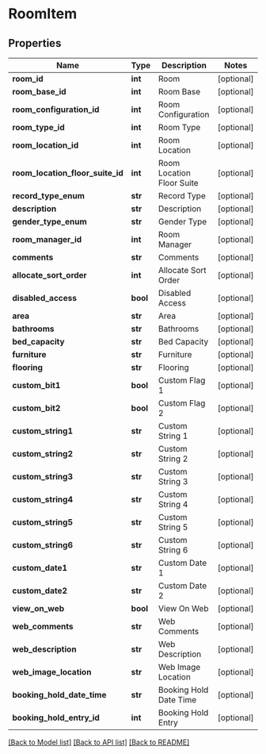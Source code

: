 # RoomItem

## Properties
Name | Type | Description | Notes
------------ | ------------- | ------------- | -------------
**room_id** | **int** | Room | [optional] 
**room_base_id** | **int** | Room Base | [optional] 
**room_configuration_id** | **int** | Room Configuration | [optional] 
**room_type_id** | **int** | Room Type | [optional] 
**room_location_id** | **int** | Room Location | [optional] 
**room_location_floor_suite_id** | **int** | Room Location Floor Suite | [optional] 
**record_type_enum** | **str** | Record Type | [optional] 
**description** | **str** | Description | [optional] 
**gender_type_enum** | **str** | Gender Type | [optional] 
**room_manager_id** | **int** | Room Manager | [optional] 
**comments** | **str** | Comments | [optional] 
**allocate_sort_order** | **int** | Allocate Sort Order | [optional] 
**disabled_access** | **bool** | Disabled Access | [optional] 
**area** | **str** | Area | [optional] 
**bathrooms** | **str** | Bathrooms | [optional] 
**bed_capacity** | **str** | Bed Capacity | [optional] 
**furniture** | **str** | Furniture | [optional] 
**flooring** | **str** | Flooring | [optional] 
**custom_bit1** | **bool** | Custom Flag 1 | [optional] 
**custom_bit2** | **bool** | Custom Flag 2 | [optional] 
**custom_string1** | **str** | Custom String 1 | [optional] 
**custom_string2** | **str** | Custom String 2 | [optional] 
**custom_string3** | **str** | Custom String 3 | [optional] 
**custom_string4** | **str** | Custom String 4 | [optional] 
**custom_string5** | **str** | Custom String 5 | [optional] 
**custom_string6** | **str** | Custom String 6 | [optional] 
**custom_date1** | **str** | Custom Date 1 | [optional] 
**custom_date2** | **str** | Custom Date 2 | [optional] 
**view_on_web** | **bool** | View On Web | [optional] 
**web_comments** | **str** | Web Comments | [optional] 
**web_description** | **str** | Web Description | [optional] 
**web_image_location** | **str** | Web Image Location | [optional] 
**booking_hold_date_time** | **str** | Booking Hold Date Time | [optional] 
**booking_hold_entry_id** | **int** | Booking Hold Entry | [optional] 

[[Back to Model list]](../README.md#documentation-for-models) [[Back to API list]](../README.md#documentation-for-api-endpoints) [[Back to README]](../README.md)


